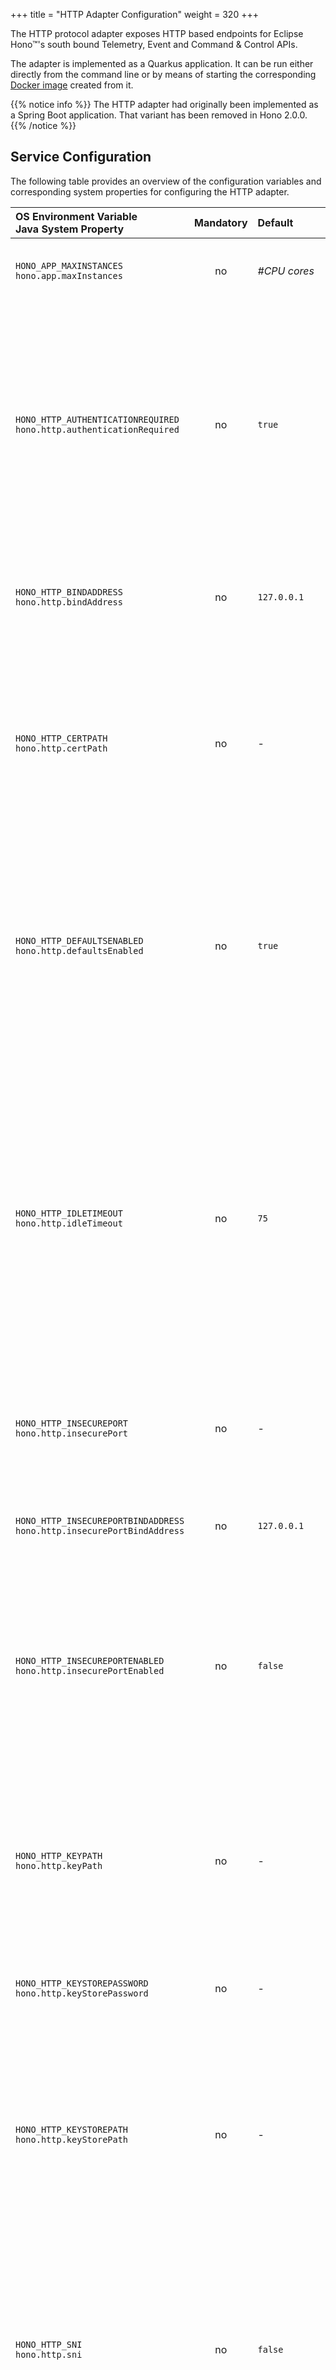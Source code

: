 +++
title = "HTTP Adapter Configuration"
weight = 320
+++

The HTTP protocol adapter exposes HTTP based endpoints for Eclipse Hono&trade;'s south bound Telemetry, Event and
Command & Control APIs.
<!--more-->

The adapter is implemented as a Quarkus application. It can be run either directly from the command line or by means
of starting the corresponding [Docker image](https://hub.docker.com/r/eclipse/hono-adapter-http/)
created from it.

{{% notice info %}}
The HTTP adapter had originally been implemented as a Spring Boot application. That variant has been removed in Hono
2.0.0.
{{% /notice %}}

## Service Configuration

The following table provides an overview of the configuration variables and corresponding system properties for
configuring the HTTP adapter.

| OS Environment Variable<br>Java System Property | Mandatory | Default | Description |
| :---------------------------------------------- | :-------: | :------ | :---------- |
| `HONO_APP_MAXINSTANCES`<br>`hono.app.maxInstances` | no | *#CPU cores* | The number of verticle instances to deploy. If not set, one verticle per processor core is deployed. |
| `HONO_HTTP_AUTHENTICATIONREQUIRED`<br>`hono.http.authenticationRequired` | no | `true` | If set to `true` the protocol adapter requires devices to authenticate when connecting to the adapter. The credentials provided by the device are verified using the configured [Credentials Service]({{< relref "/admin-guide/common-config#credentials-service-connection-configuration" >}}). Devices that have failed to authenticate are not allowed to publish any data. |
| `HONO_HTTP_BINDADDRESS`<br>`hono.http.bindAddress` | no | `127.0.0.1` | The IP address of the network interface that the secure port should be bound to.<br>See [Port Configuration]({{< relref "#port-configuration" >}}) below for details. |
| `HONO_HTTP_CERTPATH`<br>`hono.http.certPath` | no | - | The absolute path to the PEM file containing the certificate that the protocol adapter should use for authenticating to clients. This option must be used in conjunction with `HONO_HTTP_KEYPATH`.<br>Alternatively, the `HONO_HTTP_KEYSTOREPATH` option can be used to configure a key store containing both the key as well as the certificate. |
| `HONO_HTTP_DEFAULTSENABLED`<br>`hono.http.defaultsEnabled` | no | `true` | If set to `true` the protocol adapter uses *default values* registered for a device and/or its tenant to augment messages published by the device with missing information like a content type. In particular, the protocol adapter adds such default values as Kafka record headers or AMQP 1.0 message (application) properties before the message is sent downstream. |
| `HONO_HTTP_IDLETIMEOUT` <br>`hono.http.idleTimeout` | no | `75` | The idle timeout in seconds. A connection will timeout and be closed if no data is received or sent within the idle timeout period. A zero value means no timeout is used.<br>The value configured here has to be 25 % higher than the maximum `hono-ttd` HTTP request header or query parameter (`ttd` for `time till disconnect`) value that should be supported. See the corresponding `max-ttd` tenant configuration property in the [HTTP Adapter User Guide]({{< relref "/user-guide/http-adapter.md#tenant-specific-configuration" >}}). |
| `HONO_HTTP_INSECUREPORT`<br>`hono.http.insecurePort` | no | - | The insecure port the protocol adapter should listen on.<br>See [Port Configuration]({{< relref "#port-configuration" >}}) below for details. |
| `HONO_HTTP_INSECUREPORTBINDADDRESS`<br>`hono.http.insecurePortBindAddress` | no | `127.0.0.1` | The IP address of the network interface that the insecure port should be bound to.<br>See [Port Configuration]({{< relref "#port-configuration" >}}) below for details. |
| `HONO_HTTP_INSECUREPORTENABLED`<br>`hono.http.insecurePortEnabled` | no | `false` | If set to `true` the protocol adapter will open an insecure port (not secured by TLS) using either the port number set via `HONO_HTTP_INSECUREPORT` or the default port number (`8080`) if not set explicitly.<br>See [Port Configuration]({{< relref "#port-configuration" >}}) below for details. |
| `HONO_HTTP_KEYPATH`<br>`hono.http.keyPath` | no | - | The absolute path to the (PKCS8) PEM file containing the private key that the protocol adapter should use for authenticating to clients. This option must be used in conjunction with `HONO_HTTP_CERTPATH`. Alternatively, the `HONO_HTTP_KEYSTOREPATH` option can be used to configure a key store containing both the key as well as the certificate. |
| `HONO_HTTP_KEYSTOREPASSWORD`<br>`hono.http.keyStorePassword` | no | - | The password required to read the contents of the key store. |
| `HONO_HTTP_KEYSTOREPATH`<br>`hono.http.keyStorePath` | no | - | The absolute path to the Java key store containing the private key and certificate that the protocol adapter should use for authenticating to clients. Either this option or the `HONO_HTTP_KEYPATH` and `HONO_HTTP_CERTPATH` options need to be set in order to enable TLS secured connections with clients. The key store format can be either `JKS` or `PKCS12` indicated by a `.jks` or `.p12` file suffix respectively. |
| `HONO_HTTP_SNI`<br>`hono.http.sni` | no | `false` | Set whether the server supports Server Name Indication. By default, the server will not support SNI and the option is `false`. However, if set to `true` then the key store format , `HONO_HTTP_KEYSTOREPATH`,  should be either `JKS` or `PKCS12` indicated by a `.jks` or `.p12` file suffix respectively. |
| `HONO_HTTP_NATIVETLSREQUIRED`<br>`hono.http.nativeTlsRequired` | no | `false` | The server will probe for OpenSSL on startup if a secure port is configured. By default, the server will fall back to the JVM's default SSL engine if not available. However, if set to `true`, the server will fail to start at all in this case. |
| `HONO_HTTP_MAXPAYLOADSIZE`<br>`hono.http.maxPayloadSize` | no | `2048` | The maximum allowed size of an incoming HTTP request's body in bytes. Requests with a larger body size are rejected with a 413 `Request entity too large` response. |
| `HONO_HTTP_PORT`<br>`hono.http.port` | no | `8443` | The secure port that the protocol adapter should listen on.<br>See [Port Configuration]({{< relref "#port-configuration" >}}) below for details. |
| `HONO_HTTP_REALM`<br>`hono.http.realm` | no | `Hono` | The name of the *realm* that unauthenticated devices are prompted to provide credentials for. The realm is used in the *WWW-Authenticate* header returned to devices in response to unauthenticated requests. |
| `HONO_HTTP_SECUREPROTOCOLS`<br>`hono.http.secureProtocols` | no | `TLSv1.3,TLSv1.2` | A (comma separated) list of secure protocols (in order of preference) that are supported when negotiating TLS sessions. Please refer to the [vert.x documentation](https://vertx.io/docs/vertx-core/java/#ssl) for a list of supported protocol names. |
| `HONO_AMQP_SUPPORTEDCIPHERSUITES`<br>`hono.amqp.supportedCipherSuites` | no | - | A (comma separated) list of names of cipher suites (in order of preference) that the adapter may use in TLS sessions with devices. Please refer to [JSSE Cipher Suite Names](https://docs.oracle.com/en/java/javase/11/docs/specs/security/standard-names.html#jsse-cipher-suite-names) for a list of supported names. |
| `HONO_HTTP_TENANTIDLETIMEOUT`<br>`hono.http.tenantIdleTimeout` | no | `PT0S` | The duration after which the protocol adapter removes local state of the tenant (e.g. open AMQP links) with an amount and a unit, e.g. `2h` for 2 hours. See the `java.time.Duration` [documentation](https://docs.oracle.com/en/java/javase/11/docs/api/java.base/java/time/Duration.html#parse(java.lang.CharSequence)) for an explanation of the format. The leading `PT` can be omitted if only specifying hours, minutes or seconds. The value `0s` (or `PT0S`) disables the timeout. |

The variables only need to be set if the default value does not match your environment.

In addition to the options described in the table above, this component supports the following standard configuration
options:

* [Common Java VM Options]({{< relref "common-config.md/#java-vm-options" >}})
* [Common vert.x Options]({{< relref "common-config.md/#vertx-options" >}})
* [Common Protocol Adapter Options]({{< relref "common-config.md/#protocol-adapter-options" >}})
* [Monitoring Options]({{< relref "monitoring-tracing-config.md" >}})

## Port Configuration

The HTTP protocol adapter can be configured to listen for connections on

* a secure port only (default) or
* an insecure port only or
* both a secure and an insecure port (dual port configuration)

The HTTP protocol adapter will fail to start if none of the ports is configured properly.

### Secure Port Only

The protocol adapter needs to be configured with a private key and certificate in order to open a TLS secured port.

There are two alternative ways for doing so:

1. Setting the `HONO_HTTP_KEYSTOREPATH` and the `HONO_HTTP_KEYSTOREPASSWORD` variables in order to load the key & certificate from a password protected key store, or
1. setting the `HONO_HTTP_KEYPATH` and `HONO_HTTP_CERTPATH` variables in order to load the key and certificate from two separate PEM files in PKCS8 format.

When starting up, the protocol adapter will bind a TLS secured socket to the default secure port 8443. The port number can also be set explicitly using the `HONO_HTTP_PORT` variable.

The `HONO_HTTP_BINDADDRESS` variable can be used to specify the network interface that the port should be exposed on. By default the port is bound to the *loopback device* only, i.e. the port will only be accessible from the local host. Setting this variable to `0.0.0.0` will let the port being bound to **all** network interfaces (be careful not to expose the port unintentionally to the outside world).

### Insecure Port Only

The secure port will mostly be required for production scenarios. However, it might be desirable to expose a non-TLS secured port instead, e.g. for testing purposes. In any case, the non-secure port needs to be explicitly enabled either by

- explicitly setting `HONO_HTTP_INSECUREPORT` to a valid port number, or by
- implicitly configuring the default port (8080) by simply setting `HONO_HTTP_INSECUREPORTENABLED` to `true`.

The protocol adapter issues a warning on the console if `HONO_HTTP_INSECUREPORT` is set to the default secure HTTP port (8443).

The `HONO_HTTP_INSECUREPORTBINDADDRESS` variable can be used to specify the network interface that the port should be exposed on. By default the port is bound to the *loopback device* only, i.e. the port will only be accessible from the local host. This variable might be used to e.g. expose the non-TLS secured port on a local interface only, thus providing easy access from within the local network, while still requiring encrypted communication when accessed from the outside over public network infrastructure.

Setting this variable to `0.0.0.0` will let the port being bound to **all** network interfaces (be careful not to expose the port unintentionally to the outside world).

### Dual Port
 
The protocol adapter may be configured to open both a secure and a non-secure port at the same time simply by configuring both ports as described above. For this to work, both ports must be configured to use different port numbers, otherwise startup will fail.

### Ephemeral Ports

Both the secure as well as the insecure port numbers may be explicitly set to `0`. The protocol adapter will then use arbitrary (unused) port numbers determined by the operating system during startup.
